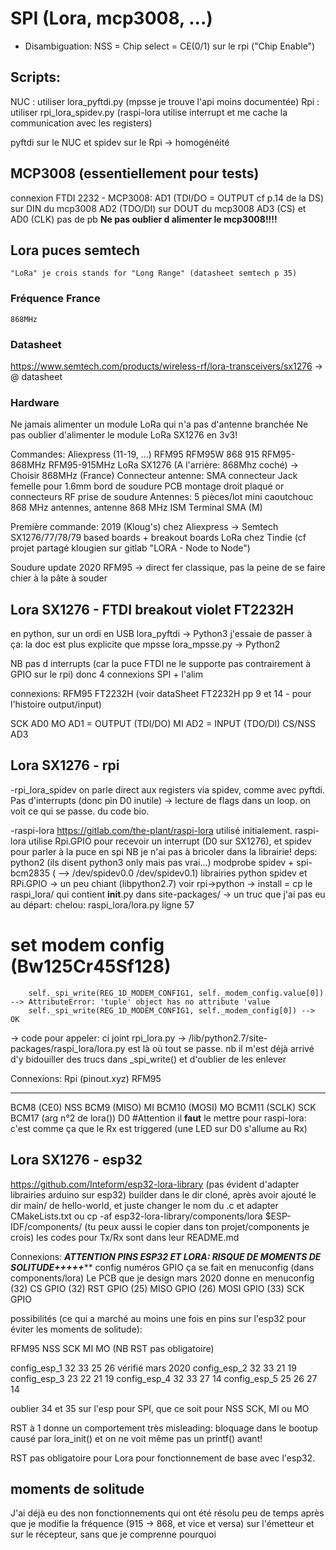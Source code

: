 # SPI (Lora, mcp3008, ...) 

* Disambiguation:
NSS = Chip select = CE(0/1) sur le rpi ("Chip Enable")

## Scripts:
NUC : utiliser lora_pyftdi.py (mpsse je trouve l'api moins documentée)
Rpi : utiliser rpi_lora_spidev.py (raspi-lora utilise interrupt et me cache la communication avec les registers)

pyftdi sur le NUC et spidev sur le Rpi -> homogénéité


## MCP3008 (essentiellement pour tests)
connexion FTDI 2232 - MCP3008:
AD1 (TDI/DO = OUTPUT cf p.14 de la DS) sur DIN du mcp3008
AD2 (TDO/DI) sur DOUT du mcp3008
AD3 (CS) et AD0 (CLK) pas de pb
****Ne pas oublier d alimenter le mcp3008!!!!****


## Lora puces semtech
	"LoRa" je crois stands for "Long Range" (datasheet semtech p 35)

### Fréquence France
	868MHz
	
### Datasheet
https://www.semtech.com/products/wireless-rf/lora-transceivers/sx1276 -> @ datasheet

### Hardware
Ne jamais alimenter un module LoRa qui n'a pas d'antenne branchée
Ne pas oublier d'alimenter le module LoRa SX1276 en 3v3! 

Commandes: Aliexpress (11-19, ...)
	RFM95 RFM95W 868 915 RFM95-868MHz RFM95-915MHz LoRa SX1276 (A l'arrière: 868Mhz coché) -> Choisir 868MHz (France)
	Connecteur antenne: SMA connecteur Jack femelle pour 1.6mm bord de soudure PCB montage droit plaqué or connecteurs RF prise de soudure
	Antennes: 5 pièces/lot mini caoutchouc 868 MHz antennes, antenne 868 MHz ISM Terminal SMA (M)

Première commande: 2019 (Kloug's) chez Aliexpress -> Semtech SX1276/77/78/79 based boards + breakout boards LoRa chez Tindie (cf projet partagé klougien sur gitlab "LORA - Node to Node")

Soudure update 2020
RFM95 -> direct fer classique, pas la peine de se faire chier à la pâte à souder




## Lora SX1276 - FTDI breakout violet FT2232H
en python, sur un ordi en USB
lora_pyftdi -> Python3 j'essaie de passer à ça: la doc est plus explicite que mpsse
lora_mpsse.py -> Python2

NB pas d interrupts (car la puce FTDI ne le supporte pas contrairement à GPIO sur le rpi) donc 4 connexions SPI + l'alim

connexions: 
RFM95			FT2232H (voir dataSheet FT2232H pp 9 et 14 - pour l'histoire output/input)

SCK				AD0
MO  			AD1 = OUTPUT (TDI/DO) 
MI 				AD2 = INPUT (TDO/DI)
CS/NSS 			AD3




## Lora SX1276 - rpi 
-rpi_lora_spidev
	on parle direct aux registers via spidev, comme avec pyftdi. Pas d'interrupts (donc pin D0 inutile) -> lecture de flags dans un loop. 
	on voit ce qui se passe. du code bio.


-raspi-lora https://gitlab.com/the-plant/raspi-lora
	utilisé initialement. 
	raspi-lora utilise Rpi.GPIO pour recevoir un interrupt (D0 sur SX1276), et spidev pour parler à la puce en spi
	NB je n'ai pas à bricoler dans la librairie!
deps:
	python2 (ils disent python3 only mais pas vrai...)
	modprobe spidev + spi-bcm2835 ( --> /dev/spidev0.0  /dev/spidev0.1)
	librairies python spidev et RPi.GPIO -> un peu chiant (libpython2.7) voir rpi->python
-> install = cp le raspi_lora/ qui contient __init__.py dans site-packages/ 
-> un truc que j'ai pas eu au départ: chelou: 
 raspi_lora/lora.py ligne 57
 # set modem config (Bw125Cr45Sf128)                                                      
        self._spi_write(REG_1D_MODEM_CONFIG1, self._modem_config.value[0]) --> AttributeError: 'tuple' object has no attribute 'value
		self._spi_write(REG_1D_MODEM_CONFIG1, self._modem_config[0]) --> OK
-> code pour appeler: ci joint rpi_lora.py
-> /lib/python2.7/site-packages/raspi_lora/lora.py est là où tout se passe. nb il m'est déjà arrivé d'y bidouiller des trucs dans _spi_write() et d'oublier de les enlever

Connexions:
Rpi	(pinout.xyz)					RFM95
-----								-----
BCM8 (CE0)							NSS
BCM9 (MISO)							MI
BCM10 (MOSI)						MO
BCM11 (SCLK)						SCK
BCM17 (arg n°2 de lora())			D0	#Attention il **faut** le mettre pour raspi-lora: c'est comme ça que le Rx est triggered (une LED sur D0 s'allume au Rx)





## Lora SX1276 - esp32 
https://github.com/Inteform/esp32-lora-library (pas évident d'adapter librairies arduino sur esp32)
	builder dans le dir cloné, après avoir ajouté le dir main/ de hello-world, et juste changer le nom du .c et adapter CMakeLists.txt
	ou
	cp -af esp32-lora-library/components/lora $ESP-IDF/components/  (tu peux aussi le copier dans ton projet/components je crois)
	les codes pour Tx/Rx sont dans leur README.md

Connexions: *********ATTENTION PINS ESP32 ET LORA: RISQUE DE MOMENTS DE SOLITUDE+++++***********
config numéros GPIO ça se fait en menuconfig (dans components/lora) 
Le PCB que je design mars 2020 donne en menuconfig
	(32) CS GPIO 
	(32) RST GPIO
	(25) MISO GPIO
	(26) MOSI GPIO
	(33) SCK GPIO

possibilités (ce qui a marché au moins une fois en pins sur l'esp32 pour éviter les moments de solitude): 

RFM95			NSS	SCK	MI	MO	(NB RST pas obligatoire)

config_esp_1	32	33	25	26	vérifié mars 2020
config_esp_2	32	33	21	19	
config_esp_3	23	22	21	19
config_esp_4	32	33	27	14
config_esp_5	25	26	27	14 


oublier 34 et 35 sur l'esp pour SPI, que ce soit pour NSS SCK, MI ou MO

RST à 1 donne un comportement très misleading: bloquage dans le bootup causé par lora_init() et on ne voit même pas un printf() avant!

RST pas obligatoire pour Lora pour fonctionnement de base avec l'esp32.





## moments de solitude
J'ai déjà eu des non fonctionnements qui ont été résolu peu de temps après que je modifie la fréquence (915 -> 868, et vice et versa) sur l'émetteur et sur le 
récepteur, sans que je comprenne pourquoi

